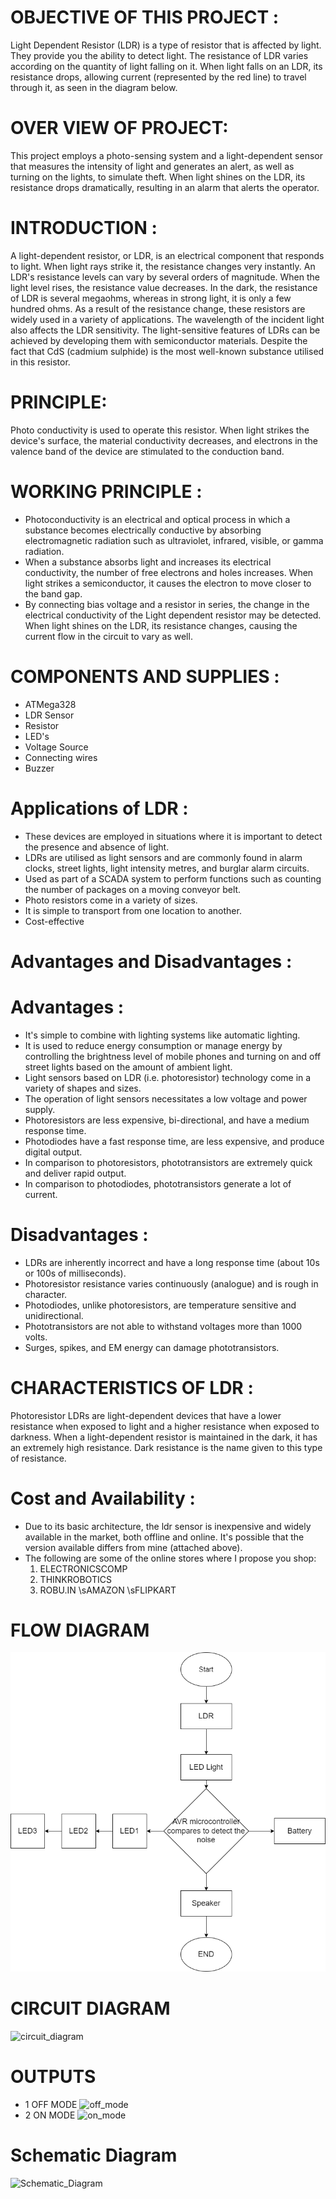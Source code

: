 # OBJECTIVE OF THIS PROJECT : 
Light Dependent Resistor (LDR) is a type of resistor that is affected by light. They provide you the ability to detect light. The resistance of LDR varies according on the quantity of light falling on it. When light falls on an LDR, its resistance drops, allowing current (represented by the red line) to travel through it, as seen in the diagram below.

# OVER VIEW OF PROJECT:
This project employs a photo-sensing system and a light-dependent sensor that measures the intensity of light and generates an alert, as well as turning on the lights, to simulate theft. When light shines on the LDR, its resistance drops dramatically, resulting in an alarm that alerts the operator.

# INTRODUCTION :
A light-dependent resistor, or LDR, is an electrical component that responds to light. When light rays strike it, the resistance changes very instantly. An LDR's resistance levels can vary by several orders of magnitude. When the light level rises, the resistance value decreases.
In the dark, the resistance of LDR is several megaohms, whereas in strong light, it is only a few hundred ohms. As a result of the resistance change, these resistors are widely used in a variety of applications. The wavelength of the incident light also affects the LDR sensitivity.
The light-sensitive features of LDRs can be achieved by developing them with semiconductor materials. Despite the fact that CdS (cadmium sulphide) is the most well-known substance utilised in this resistor.

# PRINCIPLE:
Photo conductivity is used to operate this resistor. When light strikes the device's surface, the material conductivity decreases, and electrons in the valence band of the device are stimulated to the conduction band.

# WORKING PRINCIPLE :
* Photoconductivity is an electrical and optical process in which a substance becomes electrically conductive by absorbing electromagnetic radiation such as ultraviolet, infrared, visible, or gamma radiation.
* When a substance absorbs light and increases its electrical conductivity, the number of free electrons and holes increases. When light strikes a semiconductor, it causes the electron to move closer to the band gap.
* By connecting bias voltage and a resistor in series, the change in the electrical conductivity of the Light dependent resistor may be detected. When light shines on the LDR, its resistance changes, causing the current flow in the circuit to vary as well.

# COMPONENTS AND SUPPLIES :
* ATMega328
* LDR Sensor
* Resistor
* LED's
* Voltage Source
* Connecting wires
* Buzzer

# Applications of LDR :
* These devices are employed in situations where it is important to detect the presence and absence of light. 
* LDRs are utilised as light sensors and are commonly found in alarm clocks, street lights, light intensity metres, and burglar alarm circuits.
* Used as part of a SCADA system to perform functions such as counting the number of packages on a moving conveyor belt.
* Photo resistors come in a variety of sizes.
* It is simple to transport from one location to another.
* Cost-effective
 
# Advantages and Disadvantages :
# Advantages :
* It's simple to combine with lighting systems like automatic lighting.
* It is used to reduce energy consumption or manage energy by controlling the brightness level of mobile phones and turning on and off street lights based on the amount of ambient light.
* Light sensors based on LDR (i.e. photoresistor) technology come in a variety of shapes and sizes.
* The operation of light sensors necessitates a low voltage and power supply.
* Photoresistors are less expensive, bi-directional, and have a medium response time.
* Photodiodes have a fast response time, are less expensive, and produce digital output.
* In comparison to photoresistors, phototransistors are extremely quick and deliver rapid output.
* In comparison to photodiodes, phototransistors generate a lot of current.

# Disadvantages :
* LDRs are inherently incorrect and have a long response time (about 10s or 100s of milliseconds).
* Photoresistor resistance varies continuously (analogue) and is rough in character.
* Photodiodes, unlike photoresistors, are temperature sensitive and unidirectional.
* Phototransistors are not able to withstand voltages more than 1000 volts.
* Surges, spikes, and EM energy can damage phototransistors.

# CHARACTERISTICS OF LDR :
Photoresistor LDRs are light-dependent devices that have a lower resistance when exposed to light and a higher resistance when exposed to darkness. When a light-dependent resistor is maintained in the dark, it has an extremely high resistance. Dark resistance is the name given to this type of resistance.

# Cost and Availability :
* Due to its basic architecture, the ldr sensor is inexpensive and widely available in the market, both offline and online. It's possible that the version available differs from mine (attached above). 
* The following are some of the online stores where I propose you shop:
  1. ELECTRONICSCOMP
  2. THINKROBOTICS
  3. ROBU.IN \sAMAZON \sFLIPKART

# FLOW DIAGRAM
![FLOW DIAGRAM](https://github.com/PreethiAvvaru13/M2_Ldr_Sensor/blob/main/2_Architecture/Flowchart%20Diagram.drawio.png)
# CIRCUIT DIAGRAM
![circuit_diagram](https://user-images.githubusercontent.com/102947832/164380959-98ea1d7d-abc6-4f23-b365-5abd1f0a8aff.png)

# OUTPUTS
* 1 OFF MODE
![off_mode](https://user-images.githubusercontent.com/102947832/163999488-190f28b2-3125-452e-9d95-1e566c0da8b4.png)
* 2 ON MODE
![on_mode](https://user-images.githubusercontent.com/102947832/163999594-559c0b92-a7cf-447b-802d-856ee7c30d95.png)

# Schematic Diagram
![Schematic_Diagram](https://user-images.githubusercontent.com/101699116/164651839-c181b974-7504-48e6-8fe3-2da07e170fe7.png)
